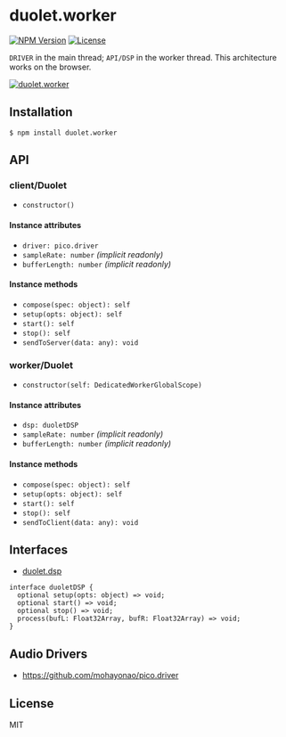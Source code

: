 # duolet.worker
[![NPM Version](http://img.shields.io/npm/v/duolet.worker.svg?style=flat-square)](https://www.npmjs.org/package/duolet.worker)
[![License](http://img.shields.io/badge/license-MIT-brightgreen.svg?style=flat-square)](http://mohayonao.mit-license.org/)

`DRIVER` in the main thread; `API/DSP` in the worker thread. This architecture works on the browser.

[![duolet.worker](https://raw.githubusercontent.com/wiki/mohayonao/duolet/images/duolet.worker.png)](https://github.com/mohayonao/duolet/tree/master/duolet.worker)

## Installation

```
$ npm install duolet.worker
```

## API
### client/Duolet
- `constructor()`

#### Instance attributes
- `driver: pico.driver`
- `sampleRate: number` _(implicit readonly)_
- `bufferLength: number` _(implicit readonly)_

#### Instance methods
- `compose(spec: object): self`
- `setup(opts: object): self`
- `start(): self`
- `stop(): self`
- `sendToServer(data: any): void`

### worker/Duolet
- `constructor(self: DedicatedWorkerGlobalScope)`

#### Instance attributes
- `dsp: duoletDSP`
- `sampleRate: number` _(implicit readonly)_
- `bufferLength: number` _(implicit readonly)_

#### Instance methods
- `compose(spec: object): self`
- `setup(opts: object): self`
- `start(): self`
- `stop(): self`
- `sendToClient(data: any): void`

## Interfaces

- [duolet.dsp](https://github.com/mohayonao/duolet/tree/master/duolet.dsp)

```
interface duoletDSP {
  optional setup(opts: object) => void;
  optional start() => void;
  optional stop() => void;
  process(bufL: Float32Array, bufR: Float32Array) => void;
}
```

## Audio Drivers

- https://github.com/mohayonao/pico.driver

## License

MIT
